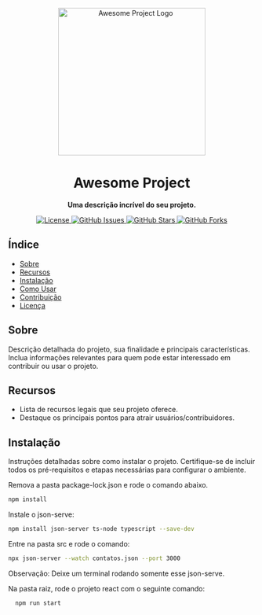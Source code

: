 <p align="center">
  <img src="./logo.png" alt="Awesome Project Logo" width="300">
</p>

<h1 align="center">Awesome Project</h1>

<p align="center">
  <strong>Uma descrição incrível do seu projeto.</strong>
</p>

<p align="center">
  <a href="./LICENSE">
    <img src="https://img.shields.io/badge/license-MIT-blue.svg" alt="License">
  </a>
  <a href="https://github.com/seu-usuario/seu-projeto/issues">
    <img src="https://img.shields.io/github/issues/seu-usuario/seu-projeto.svg" alt="GitHub Issues">
  </a>
  <a href="https://github.com/seu-usuario/seu-projeto/stargazers">
    <img src="https://img.shields.io/github/stars/seu-usuario/seu-projeto.svg" alt="GitHub Stars">
  </a>
  <a href="https://github.com/seu-usuario/seu-projeto/network">
    <img src="https://img.shields.io/github/forks/seu-usuario/seu-projeto.svg" alt="GitHub Forks">
  </a>
</p>

## Índice

- [Sobre](#sobre)
- [Recursos](#recursos)
- [Instalação](#instalação)
- [Como Usar](#como-usar)
- [Contribuição](#contribuição)
- [Licença](#licença)

## Sobre

Descrição detalhada do projeto, sua finalidade e principais características. Inclua informações relevantes para quem pode estar interessado em contribuir ou usar o projeto.

## Recursos

- Lista de recursos legais que seu projeto oferece.
- Destaque os principais pontos para atrair usuários/contribuidores.

## Instalação

Instruções detalhadas sobre como instalar o projeto. Certifique-se de incluir todos os pré-requisitos e etapas necessárias para configurar o ambiente.

Remova a pasta package-lock.json e rode o comando abaixo.

```bash
npm install
```

Instale o json-serve:
```bash
npm install json-server ts-node typescript --save-dev
```

Entre na pasta src e rode o comando:
```bash
npx json-server --watch contatos.json --port 3000
```
Observação: Deixe um terminal rodando somente esse json-serve.

Na pasta raiz, rode o projeto react com o seguinte comando:
```bash
  npm run start
```




